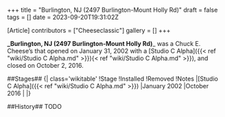 +++
title = "Burlington, NJ (2497 Burlington-Mount Holly Rd)"
draft = false
tags = []
date = 2023-09-20T19:31:02Z

[Article]
contributors = ["Cheeseclassic"]
gallery = []
+++

**_Burlington, NJ (2497 Burlington-Mount Holly Rd)**_ was a Chuck E. Cheese’s that opened on January 31, 2002 with a [Studio C Alpha]({{< ref "wiki/Studio C Alpha.md" >}}){< ref "wiki/Studio C Alpha.md" >}}), and closed on October 2, 2016.

##Stages##
{| class='wikitable'
!Stage
!Installed
!Removed
!Notes
|[Studio C Alpha]({{< ref "wiki/Studio C Alpha.md" >}})
|January 2002
|October 2016
|
|}

##History##
TODO